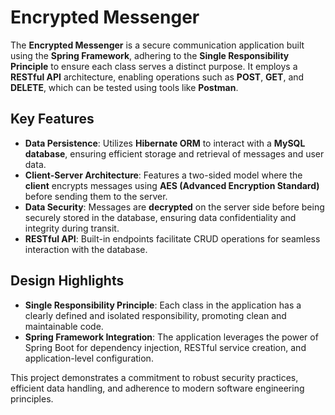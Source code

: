 # Encrypted Messenger

The **Encrypted Messenger** is a secure communication application built using the **Spring Framework**, adhering to the **Single Responsibility Principle** to ensure each class serves a distinct purpose. It employs a **RESTful API** architecture, enabling operations such as **POST**, **GET**, and **DELETE**, which can be tested using tools like **Postman**.

## Key Features

- **Data Persistence**: Utilizes **Hibernate ORM** to interact with a **MySQL database**, ensuring efficient storage and retrieval of messages and user data.
- **Client-Server Architecture**: Features a two-sided model where the **client** encrypts messages using **AES (Advanced Encryption Standard)** before sending them to the server.
- **Data Security**: Messages are **decrypted** on the server side before being securely stored in the database, ensuring data confidentiality and integrity during transit.
- **RESTful API**: Built-in endpoints facilitate CRUD operations for seamless interaction with the database.

## Design Highlights

- **Single Responsibility Principle**: Each class in the application has a clearly defined and isolated responsibility, promoting clean and maintainable code.
- **Spring Framework Integration**: The application leverages the power of Spring Boot for dependency injection, RESTful service creation, and application-level configuration.

This project demonstrates a commitment to robust security practices, efficient data handling, and adherence to modern software engineering principles.
